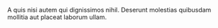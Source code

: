 A quis nisi autem qui dignissimos nihil.
Deserunt molestias quibusdam mollitia aut placeat laborum ullam.